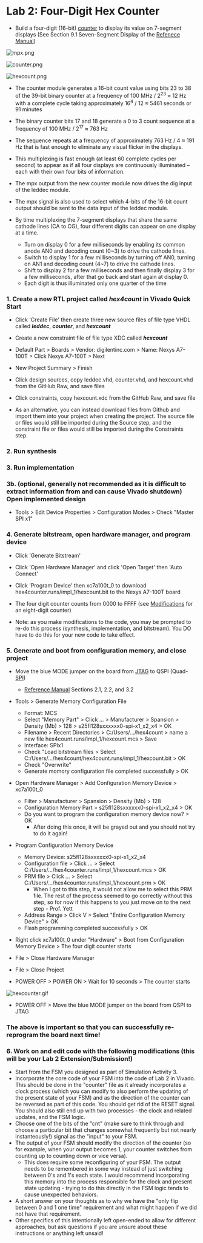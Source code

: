 # Lab 2: Four-Digit Hex Counter

* Build a four-digit (16-bit) [counter](https://en.wikipedia.org/wiki/Counter_(digital)) to display its value on 7-segment displays (See Section 9.1 Seven-Segment Display of the [Refenece Manual](https://reference.digilentinc.com/_media/reference/programmable-logic/nexys-a7/nexys-a7_rm.pdf))

![mpx.png](mpx.png)

![counter.png](counter.png)

![hexcount.png](hexcount.png)

* The counter module generates a 16-bit count value using bits 23 to 38 of the 39-bit binary counter at a frequency of 100 MHz / 2<sup>23</sup> ≈ 12 Hz with a complete cycle taking approximately 16<sup>4</sup> / 12 ≈ 5461 seconds or 91 minutes

* The binary counter bits 17 and 18 generate a 0 to 3 count sequence at a frequency of 100 MHz / 2<sup>17</sup> ≈ 763 Hz

* The sequence repeats at a frequency of approximately 763 Hz / 4  ≈ 191 Hz that is fast enough to eliminate any visual flicker in the displays.

* This multiplexing is fast enough (at least 60 complete cycles per second) to appear as if all four displays are continuously illuminated – each with their own four bits of information.

* The mpx output from the new counter module now drives the dig input of the leddec module.

* The mpx signal is also used to select which 4-bits of the 16-bit count output should be sent to the data input of the leddec module.

* By time multiplexing the 7-segment displays that share the same cathode lines (CA to CG), four different digits can appear on one display at a time.
  * Turn on display 0 for a few milliseconds by enabling its common anode AN0 and decoding count (0~3) to drive the cathode lines.
  * Switch to display 1 for a few milliseconds by turning off AN0, turning on AN1 and decoding count (4~7) to drive the cathode lines.
  * Shift to display 2 for a few milliseconds and then finally display 3 for a few milliseconds, after that go back and start again at display 0.
  * Each digit is thus illuminated only one quarter of the time

### 1. Create a new RTL project called _hex4count_ in Vivado Quick Start

* Click 'Create File' then create three new source files of file type VHDL called **_leddec_**, **_counter_**, and **_hexcount_**

* Create a new constraint file of file type XDC called **_hexcount_**

* Default Part > Boards > Vendor: digilentinc.com > Name: Nexys A7-100T > Click Nexys A7-100T > Next

* New Project Summary > Finish

* Click design sources, copy leddec.vhd, counter.vhd, and hexcount.vhd from the GitHub Raw, and save files

* Click constraints, copy hexcount.xdc from the GitHub Raw, and save file

* As an alternative, you can instead download files from Github and import them into your project when creating the project. The source file or files would still be imported during the Source step, and the constraint file or files would still be imported during the Constraints step.

### 2. Run synthesis

### 3. Run implementation

### 3b. (optional, generally not recommended as it is difficult to extract information from and can cause Vivado shutdown) Open implemented design

* Tools > Edit Device Properties > Configuration Modes > Check "Master SPI x1"

### 4. Generate bitstream, open hardware manager, and program device

* Click 'Generate Bitstream'

* Click 'Open Hardware Manager' and click 'Open Target' then 'Auto Connect'

* Click 'Program Device' then xc7a100t_0 to download hex4counter.runs/impl_1/hexcount.bit to the Nexys A7-100T board

* The four digit counter counts from 0000 to FFFF (see [Modifications](/Modifications) for an eight-digit counter)

* Note: as you make modifications to the code, you may be prompted to re-do this process (synthesis, implementation, and bitstream). You DO have to do this for your new code to take effect.

### 5. Generate and boot from configuration memory, and close project

* Move the blue MODE jumper on the board from [JTAG](https://en.wikipedia.org/wiki/JTAG) to QSPI (Quad-[SPI](https://en.wikipedia.org/wiki/Serial_Peripheral_Interface))
  * [Reference Manual](https://reference.digilentinc.com/_media/reference/programmable-logic/nexys-a7/nexys-a7_rm.pdf) Sections 2.1, 2.2, and 3.2
* Tools > Generate Memory Configuration File
  * Format: MCS
  * Select "Memory Part" > Click ... > Manufacturer > Spansion > Density (Mb) > 128 > s25fl128sxxxxxx0-spi-x1_x2_x4 > OK
  * Filename > Recent Directories > C:/Users/.../hex4count > name a new file hex4count.runs/impl_1/hexcount.mcs > Save
  * Interface: SPIx1
  * Check "Load bitstream files > Select C:/Users/.../hex4count/hex4count.runs/impl_1/hexcount.bit > OK
  * Check "Overwrite"
  * Generate momory configuration file completed successfully > OK

* Open Hardware Manager > Add Configuration Memory Device > xc7a100t_0
  * Filter > Manufacturer > Spansion > Density (Mb) > 128
  * Configuration Memory Part > s25fl128sxxxxxx0-spi-x1_x2_x4 > OK
  * Do you want to program the configuration memory device now? > OK
      * After doing this once, it will be grayed out and you should not try to do it again!

* Program Configuration Memory Device
  * Memory Device: s25fl128sxxxxxx0-spi-x1_x2_x4
  * Configuration file > Click ... > Select C:/Users/.../hex4counter.runs/impl_1/hexcount.mcs > OK
  * PRM file > Click ... > Select C:/Users/.../hex4counter.runs/impl_1/hexcount.prm > OK
      * When I got to this step, it would not allow me to select this PRM file. The rest of the process seemed to go correctly without this step, so for now if this happens to you just move on to the next step - Prof. Yett
  * Address Range > Click V > Select "Entire Configuration Memory Device" > OK
  * Flash programming completed successfully > OK

* Right click xc7a100t_0 under "Hardware" > Boot from Configuration Memory Device > The four digit counter starts

* File > Close Hardware Manager 

* File > Close Project 

* POWER OFF > POWER ON > Wait for 10 seconds > The counter starts

![hexcounter.gif](https://github.com/byett/dsd/blob/CPE487-Spring2024/Nexys-A7/Lab-2/hexcounter.gif)

* POWER OFF > Move the blue MODE jumper on the board from QSPI to JTAG
### The above is important so that you can successfully re-reprogram the board next time!

### 6. Work on and edit code with the following modifications (this will be your Lab 2 Extension/Submission!)

* Start from the FSM you designed as part of Simulation Activity 3.
* Incorporate the core code of your FSM into the code of Lab 2 in Vivado. This should be done in the "counter" file as it already incorporates a clock process (which you can modify to also perform the updating of the present state of your FSM) and as the direction of the counter can be reversed as part of this code. You should get rid of the RESET signal. You should also still end up with two processes - the clock and related updates, and the FSM logic.
* Choose one of the bits of the "cnt" (make sure to think through and choose a particular bit that changes somewhat frequently but not nearly instanteously!) signal as the "input" to your FSM.
* The output of your FSM should modify the direction of the counter (so for example, when your output becomes 1, your counter switches from counting up to counting down or vice versa).
  * This does require some reconfiguring of your FSM. The output needs to be remembered in some way instead of just switching between 0's and 1's each state. I would recommend incorporating this memory into the process responsible for the clock and present state updating - trying to do this directly in the FSM logic tends to cause unexpected behaviors.
* A short answer on your thoughts as to why we have the "only flip between 0 and 1 one time" requirement and what might happen if we did not have that requirement.
* Other specifics of this intentionally left open-ended to allow for different approaches, but ask questions if you are unsure about these instructions or anything left unsaid!

